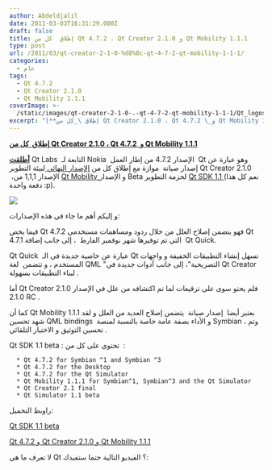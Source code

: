 ```yaml
---
author: Abdeldjalil
date: 2011-03-03T16:31:29.000Z
draft: false
title: إطلاق  كل من Qt 4.7.2 ، Qt Creator 2.1.0 و Qt Mobility 1.1.1
type: post
url: /2011/03/qt-creator-2-1-0-%d8%8c-qt-4-7-2-qt-mobility-1-1-1/
categories:
  - عام
tags:
  - Qt 4.7.2
  - Qt Creator 2.1.0
  - Qt Mobility 1.1.1
coverImage: >-
  /static/images/qt-creator-2-1-0-،-qt-4-7-2-qt-mobility-1-1-1/Qt_logostrap_CMYK.png
excerpt: "[**إطلاق \_كل من Qt Creator 2.1.0 ، Qt 4.7.2 \_و Qt Mobility 1.1.1**](https://www.it-scoop.com/2011/03/qt-creator-2-1-0-%D8%8C-qt-4-7-2-qt-mobility-1-1-1)\n\n**[أطلقت](http://labs.qt.nokia.com/2011/03/01/qt-4-7-2-has-been-released/)** Qt Labs \_التابعة لـ Nokia \_الإصدار 4.7.2 من إطار العمل \_Qt وهو عبارة عن إصدار صيانة \_موازة مع إطلاق\_كل من [إلإصدار النهائي ](http://labs.qt.nokia.com/2011/03/01/qt-creator-2-1-0-released/)لبيئة التطوير Qt\_Creator 2.1.0 \_،الإصدار"
---
```

[**إطلاق  كل من Qt Creator 2.1.0 ، Qt 4.7.2  و Qt Mobility 1.1.1**](https://www.it-scoop.com/2011/03/qt-creator-2-1-0-%D8%8C-qt-4-7-2-qt-mobility-1-1-1)

**[أطلقت](http://labs.qt.nokia.com/2011/03/01/qt-4-7-2-has-been-released/)** Qt Labs  التابعة لـ Nokia  الإصدار 4.7.2 من إطار العمل  Qt وهو عبارة عن إصدار صيانة  موازة مع إطلاق كل من [إلإصدار النهائي ](http://labs.qt.nokia.com/2011/03/01/qt-creator-2-1-0-released/)لبيئة التطوير Qt Creator 2.1.0  ،الإصدار 1,1,1 من [Qt Mobility ](http://labs.qt.nokia.com/2011/03/01/qt-mobility-1-1-1-released/)و الإصدار Beta لحزمة التطوير [Qt SDK 1.1 ](http://labs.qt.nokia.com/2011/03/01/qt-sdk-1-1-beta-released/)(نعم كل هذا دفعة واحدة :p).

![](/static/images/qt-creator-2-1-0-،-qt-4-7-2-qt-mobility-1-1-1/Qt_logostrap_CMYK.png)

و إليكم أهم ما جاء في هذه الإصدارات:

فيما يخص Qt 4.7.2 فهو يتضمن إصلاح العلل من خلال ردود ومساهمات مستخدمي Qt 4.7.1 التي تم توفيرها شهر نوفمبر الفارط  ، إلى جانب إضافة  Qt Quick.

Qt Quick  عبارة عن خاصية جديدة في الـ Qt تسهل إنشاء التطبيقات الخفيفة و واجهات المستخدم ، و تتضمن  لغة QML "التصريحية"، إلى جانب أدوات جديدة في Qt Creator لبناء التطبيقات بسهولة .

أما Qt Creator 2.1.0 فلم يحتو سوى على ترقيعات لما تم اكتشافه من علل في الإصدار 2.1.0 RC .

كما أن Qt Mobility 1.1.1 بعتبر أيضا  إصدار صيانة  يتضمن إصلاح العديد من العلل و لقد شهد تحسين QML bindings  و الأداء بصفة عامة خاصة بالنسبة لمنصة Symbian ، وتم تحسين التوثيق و الاختبار التلقائي .

Qt SDK 1.1 beta : تحتوي على كل من  :

>

~~~
  * Qt 4.7.2 for Symbian ^1 and Symbian ^3
  * Qt 4.7.2 for the Desktop
  * Qt 4.7.2 for the Qt Simulator
  * Qt Mobility 1.1.1 for Symbian^1, Symbian^3 and the Qt Simulator
  * Qt Creator 2.1 final
  * Qt Simulator 1.1 beta
~~~

راوبط التحميل:

[Qt SDK 1.1 beta](http://labs.qt.nokia.com/2011/03/01/qt-sdk-1-1-beta-released/)

[Qt 4.7.2 و Qt Creator 2.1.0 و Qt Mobility 1.1.1](http://qt.nokia.com/downloads)

لا تعرف ما هي Qt ؟ الفيديو التالية حتما ستفيدك:

